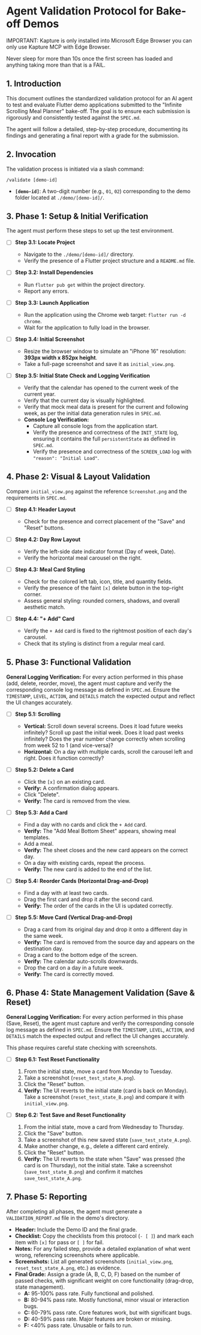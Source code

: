 # Agent Validation Protocol for Bake-off Demos

IMPORTANT: Kapture is only installed into Microsoft Edge Browser you can only use Kapture MCP with Edge Browser. 

Never sleep for more than 10s once the first screen has loaded and anything taking more than that is a FAIL. 

## 1. Introduction

This document outlines the standardized validation protocol for an AI agent to test and evaluate Flutter demo applications submitted to the "Infinite Scrolling Meal Planner" bake-off. The goal is to ensure each submission is rigorously and consistently tested against the `SPEC.md`.

The agent will follow a detailed, step-by-step procedure, documenting its findings and generating a final report with a grade for the submission.

## 2. Invocation

The validation process is initiated via a slash command:

`/validate [demo-id]`

-   **`[demo-id]`**: A two-digit number (e.g., `01`, `02`) corresponding to the demo folder located at `./demo/[demo-id]/`.

## 3. Phase 1: Setup & Initial Verification

The agent must perform these steps to set up the test environment.

-   [ ] **Step 3.1: Locate Project**
    -   Navigate to the `./demo/[demo-id]/` directory.
    -   Verify the presence of a Flutter project structure and a `README.md` file.

-   [ ] **Step 3.2: Install Dependencies**
    -   Run `flutter pub get` within the project directory.
    -   Report any errors.

-   [ ] **Step 3.3: Launch Application**
    -   Run the application using the Chrome web target: `flutter run -d chrome`.
    -   Wait for the application to fully load in the browser.

-   [ ] **Step 3.4: Initial Screenshot**
    -   Resize the browser window to simulate an "iPhone 16" resolution: **393px width x 852px height**.
    -   Take a full-page screenshot and save it as `initial_view.png`.

-   [ ] **Step 3.5: Initial State Check and Logging Verification**
    -   Verify that the calendar has opened to the current week of the current year.
    -   Verify that the current day is visually highlighted.
    -   Verify that mock meal data is present for the current and following week, as per the initial data generation rules in `SPEC.md`.
    -   **Console Log Verification:**
        -   Capture all console logs from the application start.
        -   Verify the presence and correctness of the `INIT_STATE` log, ensuring it contains the full `persistentState` as defined in `SPEC.md`.
        -   Verify the presence and correctness of the `SCREEN_LOAD` log with `"reason": "Initial Load"`.

## 4. Phase 2: Visual & Layout Validation

Compare `initial_view.png` against the reference `Screenshot.png` and the requirements in `SPEC.md`.

-   [ ] **Step 4.1: Header Layout**
    -   Check for the presence and correct placement of the "Save" and "Reset" buttons.

-   [ ] **Step 4.2: Day Row Layout**
    -   Verify the left-side date indicator format (Day of week, Date).
    -   Verify the horizontal meal carousel on the right.

-   [ ] **Step 4.3: Meal Card Styling**
    -   Check for the colored left tab, icon, title, and quantity fields.
    -   Verify the presence of the faint `[x]` delete button in the top-right corner.
    -   Assess general styling: rounded corners, shadows, and overall aesthetic match.

-   [ ] **Step 4.4: "+ Add" Card**
    -   Verify the `+ Add` card is fixed to the rightmost position of each day's carousel.
    -   Check that its styling is distinct from a regular meal card.

## 5. Phase 3: Functional Validation

**General Logging Verification:** For every action performed in this phase (add, delete, reorder, move), the agent must capture and verify the corresponding console log message as defined in `SPEC.md`. Ensure the `TIMESTAMP`, `LEVEL`, `ACTION`, and `DETAILS` match the expected output and reflect the UI changes accurately.

-   [ ] **Step 5.1: Scrolling**
    -   **Vertical:** Scroll down several screens. Does it load future weeks infinitely? Scroll up past the initial week. Does it load past weeks infinitely? Does the year number change correctly when scrolling from week 52 to 1 (and vice-versa)?
    -   **Horizontal:** On a day with multiple cards, scroll the carousel left and right. Does it function correctly?

-   [ ] **Step 5.2: Delete a Card**
    -   Click the `[x]` on an existing card.
    -   **Verify:** A confirmation dialog appears.
    -   Click "Delete".
    -   **Verify:** The card is removed from the view.

-   [ ] **Step 5.3: Add a Card**
    -   Find a day with no cards and click the `+ Add` card.
    -   **Verify:** The "Add Meal Bottom Sheet" appears, showing meal templates.
    -   Add a meal.
    -   **Verify:** The sheet closes and the new card appears on the correct day.
    -   On a day with existing cards, repeat the process.
    -   **Verify:** The new card is added to the end of the list.

-   [ ] **Step 5.4: Reorder Cards (Horizontal Drag-and-Drop)**
    -   Find a day with at least two cards.
    -   Drag the first card and drop it after the second card.
    -   **Verify:** The order of the cards in the UI is updated correctly.

-   [ ] **Step 5.5: Move Card (Vertical Drag-and-Drop)**
    -   Drag a card from its original day and drop it onto a different day in the same week.
    -   **Verify:** The card is removed from the source day and appears on the destination day.
    -   Drag a card to the bottom edge of the screen.
    -   **Verify:** The calendar auto-scrolls downwards.
    -   Drop the card on a day in a future week.
    -   **Verify:** The card is correctly moved.

## 6. Phase 4: State Management Validation (Save & Reset)

**General Logging Verification:** For every action performed in this phase (Save, Reset), the agent must capture and verify the corresponding console log message as defined in `SPEC.md`. Ensure the `TIMESTAMP`, `LEVEL`, `ACTION`, and `DETAILS` match the expected output and reflect the UI changes accurately.

This phase requires careful state checking with screenshots.

-   [ ] **Step 6.1: Test Reset Functionality**
    1.  From the initial state, move a card from Monday to Tuesday.
    2.  Take a screenshot (`reset_test_state_A.png`).
    3.  Click the "Reset" button.
    4.  **Verify:** The UI reverts to the initial state (card is back on Monday). Take a screenshot (`reset_test_state_B.png`) and compare it with `initial_view.png`.

-   [ ] **Step 6.2: Test Save and Reset Functionality**
    1.  From the initial state, move a card from Wednesday to Thursday.
    2.  Click the "Save" button.
    3.  Take a screenshot of this new saved state (`save_test_state_A.png`).
    4.  Make another change, e.g., delete a different card entirely.
    5.  Click the "Reset" button.
    6.  **Verify:** The UI reverts to the state when "Save" was pressed (the card is on Thursday), not the initial state. Take a screenshot (`save_test_state_B.png`) and confirm it matches `save_test_state_A.png`.

## 7. Phase 5: Reporting

After completing all phases, the agent must generate a `VALIDATION_REPORT.md` file in the demo's directory.

-   **Header:** Include the Demo ID and the final grade.
-   **Checklist:** Copy the checklists from this protocol (`- [ ]`) and mark each item with `[x]` for pass or `[ ]` for fail.
-   **Notes:** For any failed step, provide a detailed explanation of what went wrong, referencing screenshots where applicable.
-   **Screenshots:** List all generated screenshots (`initial_view.png`, `reset_test_state_A.png`, etc.) as evidence.
-   **Final Grade:** Assign a grade (A, B, C, D, F) based on the number of passed checks, with significant weight on core functionality (drag-drop, state management).
    -   **A:** 95-100% pass rate. Fully functional and polished.
    -   **B:** 80-94% pass rate. Mostly functional, minor visual or interaction bugs.
    -   **C:** 60-79% pass rate. Core features work, but with significant bugs.
    -   **D:** 40-59% pass rate. Major features are broken or missing.
    -   **F:** <40% pass rate. Unusable or fails to run.

